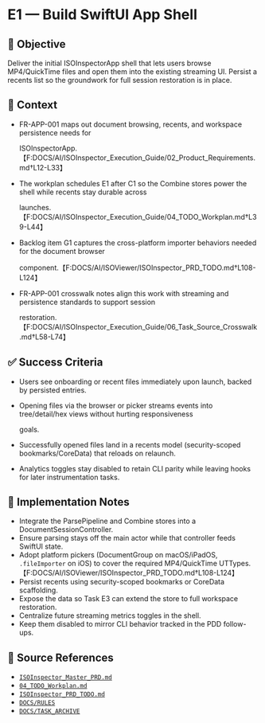 # E1 — Build SwiftUI App Shell

## 🎯 Objective

Deliver the initial ISOInspectorApp shell that lets users browse MP4/QuickTime files and open them into the existing
streaming UI. Persist a recents list so the groundwork for full session restoration is in place.

## 🧩 Context

- FR-APP-001 maps out document browsing, recents, and workspace persistence needs for

  ISOInspectorApp.【F:DOCS/AI/ISOInspector_Execution_Guide/02_Product_Requirements.md†L12-L33】

- The workplan schedules E1 after C1 so the Combine stores power the shell while recents stay durable across

  launches.【F:DOCS/AI/ISOInspector_Execution_Guide/04_TODO_Workplan.md†L39-L44】

- Backlog item G1 captures the cross-platform importer behaviors needed for the document browser

  component.【F:DOCS/AI/ISOViewer/ISOInspector_PRD_TODO.md†L108-L124】

- FR-APP-001 crosswalk notes align this work with streaming and persistence standards to support session

  restoration.【F:DOCS/AI/ISOInspector_Execution_Guide/06_Task_Source_Crosswalk.md†L58-L74】

## ✅ Success Criteria

- Users see onboarding or recent files immediately upon launch, backed by persisted entries.
- Opening files via the browser or picker streams events into tree/detail/hex views without hurting responsiveness

  goals.

- Successfully opened files land in a recents model (security-scoped bookmarks/CoreData) that reloads on relaunch.
- Analytics toggles stay disabled to retain CLI parity while leaving hooks for later instrumentation tasks.

## 🔧 Implementation Notes

- Integrate the ParsePipeline and Combine stores into a DocumentSessionController.
- Ensure parsing stays off the main actor while that controller feeds SwiftUI state.
- Adopt platform pickers (DocumentGroup on macOS/iPadOS, `.fileImporter` on iOS) to cover the required MP4/QuickTime UTTypes.【F:DOCS/AI/ISOViewer/ISOInspector_PRD_TODO.md†L108-L124】
- Persist recents using security-scoped bookmarks or CoreData scaffolding.
- Expose the data so Task E3 can extend the store to full workspace restoration.
- Centralize future streaming metrics toggles in the shell.
- Keep them disabled to mirror CLI behavior tracked in the PDD follow-ups.

## 🧠 Source References

- [`ISOInspector_Master_PRD.md`](../AI/ISOViewer/ISOInspector_PRD_Full/ISOInspector_Master_PRD.md)
- [`04_TODO_Workplan.md`](../AI/ISOInspector_Execution_Guide/04_TODO_Workplan.md)
- [`ISOInspector_PRD_TODO.md`](../AI/ISOViewer/ISOInspector_PRD_TODO.md)
- [`DOCS/RULES`](../RULES)
- [`DOCS/TASK_ARCHIVE`](../TASK_ARCHIVE)
